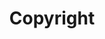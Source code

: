 ---
title: Copyright
tags: ["copyright", "rights", "intellectual property", "license", "legal", "protection"]
icon: copyright
svg: '<svg xmlns="http://www.w3.org/2000/svg" width="24" height="24" fill="none" viewBox="0 0 24 24" stroke-width="1.5" stroke-linecap="round" stroke-linejoin="round" stroke="currentColor"><circle cx="12" cy="12" r="9"/><path d="M14 9c-.48-.6-1.07-1-2-1-4.171 0-4.171 8 0 8 .93 0 1.52-.4 2-1"/></svg>'
---